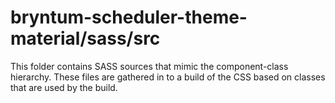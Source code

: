 # bryntum-scheduler-theme-material/sass/src

This folder contains SASS sources that mimic the component-class hierarchy. These files
are gathered in to a build of the CSS based on classes that are used by the build.
